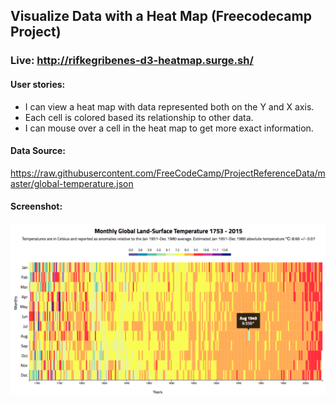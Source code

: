## Visualize Data with a Heat Map (Freecodecamp Project)

### Live: http://rifkegribenes-d3-heatmap.surge.sh/

#### User stories:

* I can view a heat map with data represented both on the Y and X axis.
* Each cell is colored based its relationship to other data.
* I can mouse over a cell in the heat map to get more exact information.

#### Data Source:

<https://raw.githubusercontent.com/FreeCodeCamp/ProjectReferenceData/master/global-temperature.json>

#### Screenshot:

![heatmap (screenshot)](https://raw.githubusercontent.com/rifkegribenes/d3-heatmap/master/Screen%20Shot%202018-01-15%20at%203.53.40%20PM.png)
